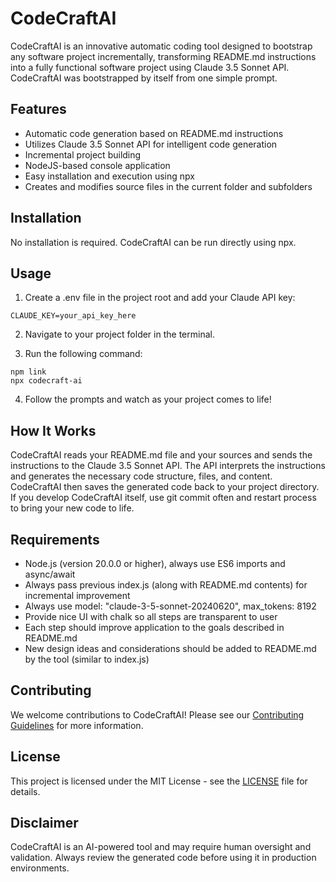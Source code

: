 # CodeCraftAI

CodeCraftAI is an innovative automatic coding tool designed to bootstrap any software project incrementally, transforming README.md instructions into a fully functional software project using Claude 3.5 Sonnet API. CodeCraftAI was bootstrapped by itself from one simple prompt.

## Features

-   Automatic code generation based on README.md instructions
-   Utilizes Claude 3.5 Sonnet API for intelligent code generation
-   Incremental project building
-   NodeJS-based console application
-   Easy installation and execution using npx
-   Creates and modifies source files in the current folder and subfolders

## Installation

No installation is required. CodeCraftAI can be run directly using npx.

## Usage

1. Create a .env file in the project root and add your Claude API key:

```
CLAUDE_KEY=your_api_key_here
```

2. Navigate to your project folder in the terminal.

3. Run the following command:

```
npm link
npx codecraft-ai
```

4. Follow the prompts and watch as your project comes to life!

## How It Works

CodeCraftAI reads your README.md file and your sources and sends the instructions to the Claude 3.5 Sonnet API. The API interprets the instructions and generates the necessary code structure, files, and content. CodeCraftAI then saves the generated code back to your project directory. If you develop CodeCraftAI itself, use git commit often and restart process to bring your new code to life.

## Requirements

-   Node.js (version 20.0.0 or higher), always use ES6 imports and async/await
-   Always pass previous index.js (along with README.md contents) for incremental improvement
-   Always use model: "claude-3-5-sonnet-20240620", max_tokens: 8192
-   Provide nice UI with chalk so all steps are transparent to user
-   Each step should improve application to the goals described in README.md
-   New design ideas and considerations should be added to README.md by the tool (similar to index.js)

## Contributing

We welcome contributions to CodeCraftAI! Please see our [Contributing Guidelines](CONTRIBUTING.md) for more information.

## License

This project is licensed under the MIT License - see the [LICENSE](LICENSE) file for details.

## Disclaimer

CodeCraftAI is an AI-powered tool and may require human oversight and validation. Always review the generated code before using it in production environments.

